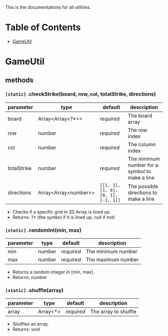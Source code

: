 This is the documentations for all utilities.


# Table of Contents
- [GameUtil](#GameUtil)


# GameUtil
## methods
### `[static]` .checkStrike(board, row, col, totalStrike, directions)
| parameter   | type                   | default                             | description                                    |
|-------------|------------------------|-------------------------------------|------------------------------------------------|
| board       | Array\<Array\<?*>>     | *required*                          | The board array                                |
| row         | number                 | *required*                          | The row index                                  |
| col         | number                 | *required*                          | The column index                               |
| totalStrike | number                 | *required*                          | The minimum number for a symbol to make a line |
| directions  | Array\<Array\<number>> | `[[1, 1], [1, 0], [0, 1], [-1, 1]]` | The possible directions to make a line         |
- Checks if a specific grid in 2D Array is lined up.
- Returns: ?* (the symbol if it is lined up, null if not)

### `[static]` .randomInt(min, max)
| parameter | type   | default    | description        |
|-----------|--------|------------|--------------------|
| min       | number | *required* | The minimum number |
| max       | number | *required* | The maximum number |
- Returns a random integer in [min, max].
- Returns: number

### `[static]` .shuffle(array)
| parameter | type     | default    | description          |
|-----------|----------|------------|----------------------|
| array     | Array<*> | *required* | The array to shuffle |
- Shuffles an array.
- Returns: void

